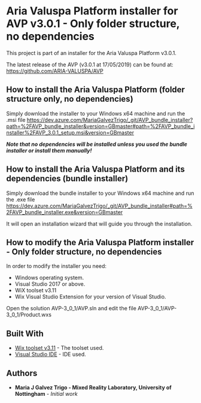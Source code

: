 # Aria Valuspa Platform installer for AVP v3.0.1 - Only folder structure, no dependencies

This project is part of an installer for the Aria Valuspa Platform v3.0.1. 

The latest release of the AVP (v3.0.1 at 17/05/2019) can be found at: https://github.com/ARIA-VALUSPA/AVP

## How to install the Aria Valuspa Platform (folder structure only, no dependencies)

Simply download the installer to your Windows x64 machine and run the .msi file
https://dev.azure.com/MariaGalvezTrigo/_git/AVP_bundle_installer?path=%2FAVP_bundle_installer&version=GBmaster#path=%2FAVP_bundle_installer%2FAVP_3.0.1_setup.msi&version=GBmaster

_**Note that no dependencies will be installed unless you used the bundle installer or install them manually!**_

## How to install the Aria Valuspa Platform and its dependencies (bundle installer)

Simply download the bundle installer to your Windows x64 machine and run the .exe file https://dev.azure.com/MariaGalvezTrigo/_git/AVP_bundle_installer#path=%2FAVP_bundle_installer.exe&version=GBmaster 

It will open an installation wizard that will guide you through the installation. 

## How to modify the Aria Valuspa Platform installer - Only folder structure, no dependencies

In order to modify the installer you need:
- Windows operating system.
- Visual Studio 2017 or above.
- WiX toolset v3.11
- Wix Visual Studio Extension for your version of Visual Studio.

Open the solution AVP-3_0_1/AVP.sln and edit the file AVP-3_0_1/AVP-3_0_1/Product.wxs 

## Built With

* [Wix toolset v3.11](https://wixtoolset.org/releases/) - The toolset used.
* [Visual Studio IDE](https://visualstudio.microsoft.com/) - IDE used.

## Authors

* **Maria J Galvez Trigo - Mixed Reality Laboratory, University of Nottingham** - *Initial work* 

